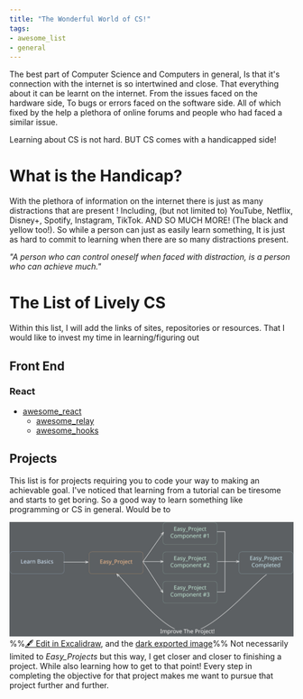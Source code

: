 ```yaml
---
title: "The Wonderful World of CS!"
tags:
- awesome_list
- general
---
```


The best part of Computer Science and Computers in general, Is that it's connection with the internet is so intertwined and close. That everything about it can be learnt on the internet. From the issues faced on the hardware side, To bugs or errors faced on the software side. All of which fixed by the help a plethora of online forums and people who had faced a similar issue.

Learning about CS is not hard. BUT CS comes with a handicapped side!
# What is the Handicap?
With the plethora of information on the internet there is just as many distractions that are present !
Including, (but not limited to) YouTube, Netflix, Disney+, Spotify, Instagram, TikTok. AND SO MUCH MORE! (The black and yellow too!). 
So while a person can just as easily learn something, It is just as hard to commit to learning when there are so many distractions present.

_"A person who can control oneself when faced with distraction, is a person who can achieve much."_

# The List of Lively CS
Within this list, I will add the links of sites, repositories or resources. That I would like to invest my time in learning/figuring out

## Front End
### React
- [awesome_react](https://github.com/enaqx/awesome-react#readme)
	- [awesome_relay](https://github.com/expede/awesome-relay#readme)
	- [awesome_hooks](https://github.com/glauberfc/awesome-react-hooks#readme)

## Projects
This list is for projects requiring you to code your way to making an achievable goal.
I've noticed that learning from a tutorial can be tiresome and starts to get boring. So a good way to learn something like programming or CS in general. Would be to

![](notes/1.General/attachments/The%20Wonderful%20World%20of%20CS!%202023-07-01%2000.52.51.excalidraw.svg)
%%[🖋 Edit in Excalidraw](notes/1.General/attachments/The%20Wonderful%20World%20of%20CS!%202023-07-01%2000.52.51.excalidraw.md), and the [dark exported image](notes/1.General/attachments/The%20Wonderful%20World%20of%20CS!%202023-07-01%2000.52.51.excalidraw.dark.svg.md)%%
Not necessarily limited to _Easy_Projects_ but this way, I get closer and closer to finishing a project. While also learning how to get to that point!
Every step in completing the objective for that project makes me want to pursue that project further and further.
